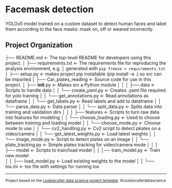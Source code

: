 Facemask detection
==============================

YOLOv5 model trained on a custom dataset to detect human faces and label them according to the face masks: mask on, off or weared incorrectly.

Project Organization
------------


├── README.md          <- The top-level README for developers using this project.
│
├── requirements.txt   <- The requirements file for reproducing the analysis environment, e.g.
│                         generated with `pip freeze > requirements.txt`
│
├── setup.py           <- makes project pip installable (pip install -e .) so src can be imported
│
├── Car_plates_reading      <- Source code for use in this project.
│   ├── __init__.py    <- Makes src a Python module
│   │
│   ├── data                     <- Scripts to handle data
│   │   └── create_yaml.py       <- Creates .yaml file required for yolo training 
│   │   └── get_annotations.py   <- Read annotations as dataframe
│   │   └── get_labels.py        <- Read labels and add to dataframe
│   │   └── parse_data.py        <- Data parser
│   │   └── split_data.py        <- Splits data into training and validation dirs
│   │
│   ├── features                     <- Scripts to turn raw data into features for modeling
│   │   └── choose_loading.py        <- Used to choose between training and loading model
│   │   └── choose_mode.py           <- Choose mode to use
│   │   └── cv2_handling.py          <- Cv2 script to detect pkates on a video/camera
│   │   └── get_latest_weights.py    <- Load latest weights
│   │   └── image_mode.py            <- Script to detect plates on an image
│   │   └── plate_tracking.py        <- Simple plates tracking for video/camera mode
│   │
│   ├── model                  <- Scripts to train/load model
│   │   │── train_model.py     <- Train new model               
│   │   ├── load_model.py      <- Load existing weights to the model
│   │
└── tox.ini            <- tox file with settings for running tox


--------

<p><small>Project based on the <a target="_blank" href="https://drivendata.github.io/cookiecutter-data-science/">cookiecutter data science project template</a>. #cookiecutterdatascience</small></p>
